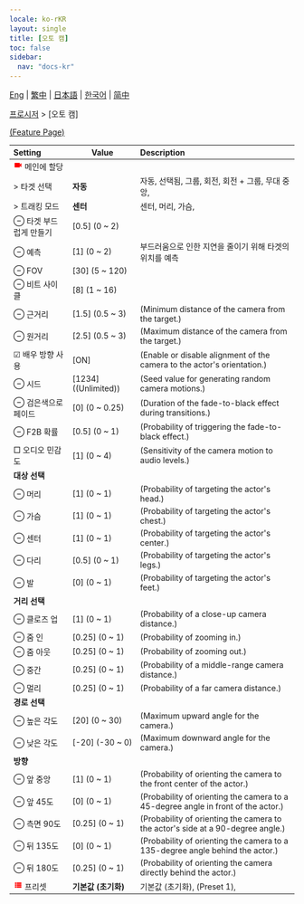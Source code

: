 ```yaml
---
locale: ko-rKR
layout: single
title: [오토 캠]
toc: false
sidebar:
  nav: "docs-kr"
---
```

[Eng](/dancexr/menu/2025.4/motion/auto_cam) | [繁中](/tw/dancexr/menu/2025.4/motion/auto_cam) | [日本語](/jp/dancexr/menu/2025.4/motion/auto_cam) | [한국어](/kr/dancexr/menu/2025.4/motion/auto_cam) | [简中](/zh/dancexr/menu/2025.4/motion/auto_cam)

[프로시저](../menu#프로시저) > [오토 캠]



[(Feature Page)](/kr/dancexr/features/auto_cam)

| Setting | Value | Description |
| :--- | --- | :--- |
| <img src="/images/icon/ic_videocam.png" alt="videocam icon"/> 메인에 할당|| 
|  > 타겟 선택| **자동** | 자동, 선택됨, 그룹, 회전, 회전 + 그룹, 무대 중앙,  |
|  > 트래킹 모드| **센터** | 센터, 머리, 가슴,  |
|  ⊖ 타겟 부드럽게 만들기| [0.5] (0 ~ 2) | 
|  ⊖ 예측| [1] (0 ~ 2) | 부드러움으로 인한 지연을 줄이기 위해 타겟의 위치를 예측
|  ⊖ FOV| [30] (5 ~ 120) | 
|  ⊖ 비트 사이클| [8] (1 ~ 16) | 
|  ⊖ 근거리| [1.5] (0.5 ~ 3) | (Minimum distance of the camera from the target.)
|  ⊖ 원거리| [2.5] (0.5 ~ 3) | (Maximum distance of the camera from the target.)
|  ☑ 배우 방향 사용| [ON] | (Enable or disable alignment of the camera to the actor's orientation.)
|  ⊖ 시드| [1234] ((Unlimited)) | (Seed value for generating random camera motions.)
|  ⊖ 검은색으로 페이드| [0] (0 ~ 0.25) | (Duration of the fade-to-black effect during transitions.)
|  ⊖ F2B 확률| [0.5] (0 ~ 1) | (Probability of triggering the fade-to-black effect.)
|  □ 오디오 민감도| [1] (0 ~ 4) | (Sensitivity of the camera motion to audio levels.)
|  <b>대상 선택</b>|| 
|  ⊖ 머리| [1] (0 ~ 1) | (Probability of targeting the actor's head.)
|  ⊖ 가슴| [1] (0 ~ 1) | (Probability of targeting the actor's chest.)
|  ⊖ 센터| [1] (0 ~ 1) | (Probability of targeting the actor's center.)
|  ⊖ 다리| [0.5] (0 ~ 1) | (Probability of targeting the actor's legs.)
|  ⊖ 발| [0] (0 ~ 1) | (Probability of targeting the actor's feet.)
|  <b>거리 선택</b>|| 
|  ⊖ 클로즈 업| [1] (0 ~ 1) | (Probability of a close-up camera distance.)
|  ⊖ 줌 인| [0.25] (0 ~ 1) | (Probability of zooming in.)
|  ⊖ 줌 아웃| [0.25] (0 ~ 1) | (Probability of zooming out.)
|  ⊖ 중간| [0.25] (0 ~ 1) | (Probability of a middle-range camera distance.)
|  ⊖ 멀리| [0.25] (0 ~ 1) | (Probability of a far camera distance.)
|  <b>경로 선택</b>|| 
|  ⊖ 높은 각도| [20] (0 ~ 30) | (Maximum upward angle for the camera.)
|  ⊖ 낮은 각도| [-20] (-30 ~ 0) | (Maximum downward angle for the camera.)
|  <b>방향</b>|| 
|  ⊖ 앞 중앙| [1] (0 ~ 1) | (Probability of orienting the camera to the front center of the actor.)
|  ⊖ 앞 45도| [0] (0 ~ 1) | (Probability of orienting the camera to a 45-degree angle in front of the actor.)
|  ⊖ 측면 90도| [0.25] (0 ~ 1) | (Probability of orienting the camera to the actor's side at a 90-degree angle.)
|  ⊖ 뒤 135도| [0] (0 ~ 1) | (Probability of orienting the camera to a 135-degree angle behind the actor.)
|  ⊖ 뒤 180도| [0.25] (0 ~ 1) | (Probability of orienting the camera directly behind the actor.)
| <img src="/images/icon/ic_list.png" alt="list icon"/> 프리셋| **기본값 (초기화)** | 기본값 (초기화), (Preset 1),  |
